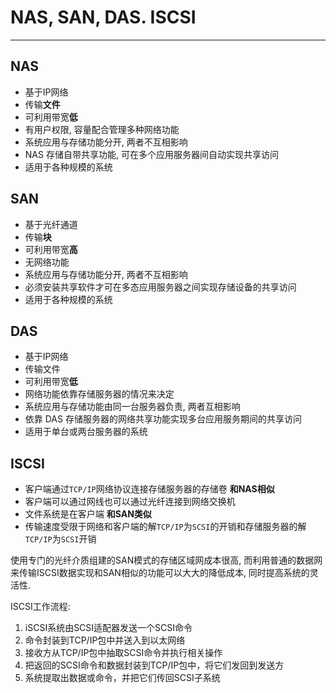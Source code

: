 # NAS, SAN, DAS. ISCSI

---

## NAS

* 基于IP网络
* 传输**文件**
* 可利用带宽**低**
* 有用户权限, 容量配合管理多种网络功能
* 系统应用与存储功能分开, 两者不互相影响
* NAS 存储自带共享功能, 可在多个应用服务器间自动实现共享访问
* 适用于各种规模的系统

## SAN

* 基于光纤通道
* 传输**块**
* 可利用带宽**高**
* 无网络功能
* 系统应用与存储功能分开, 两者不互相影响
* 必须安装共享软件才可在多态应用服务器之间实现存储设备的共享访问
* 适用于各种规模的系统

## DAS

* 基于IP网络
* 传输文件
* 可利用带宽**低**
* 网络功能依靠存储服务器的情况来决定
* 系统应用与存储功能由同一台服务器负责, 两者互相影响
* 依靠 DAS 存储服务器的网络共享功能实现多台应用服务期间的共享访问
* 适用于单台或两台服务器的系统

## ISCSI

* 客户端通过`TCP/IP`网络协议连接存储服务器的存储卷 **和NAS相似**
* 客户端可以通过网线也可以通过光纤连接到网络交换机
* 文件系统是在客户端 **和SAN类似**
* 传输速度受限于网络和客户端的解`TCP/IP`为`SCSI`的开销和存储服务器的解`TCP/IP`为`SCSI`开销

使用专门的光纤介质组建的SAN模式的存储区域网成本很高, 而利用普通的数据网来传输ISCSI数据实现和SAN相似的功能可以大大的降低成本, 同时提高系统的灵活性.

ISCSI工作流程:

1. iSCSI系统由SCSI适配器发送一个SCSI命令
2. 命令封装到TCP/IP包中并送入到以太网络
3. 接收方从TCP/IP包中抽取SCSI命令并执行相关操作
4. 把返回的SCSI命令和数据封装到TCP/IP包中，将它们发回到发送方
5. 系统提取出数据或命令，并把它们传回SCSI子系统